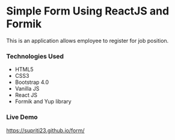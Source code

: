# Simple Form Using ReactJS and Formik
This is an application allows employee to register for job position.
### Technologies Used
* HTML5
* CSS3
* Bootstrap 4.0
* Vanilla JS
* React JS
* Formik and Yup library

 ### Live Demo
 https://supriti23.github.io/form/
